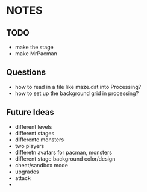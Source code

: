 NOTES
=====

TODO
----
* make the stage
* make MrPacman

Questions
---------
* how to read in a file like maze.dat into Processing?
* how to set up the background grid in processing?

Future Ideas
------------
* different levels
* different stages
* differente monsters
* two players
* differetn avatars for pacman, monsters
* different stage background color/design
* cheat/sandbox mode
* upgrades
* attack
* 